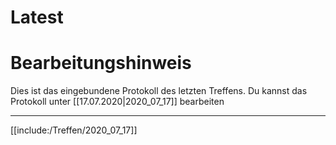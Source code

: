 
# Latest

# Bearbeitungshinweis
Dies ist das eingebundene Protokoll des letzten Treffens.
Du kannst das Protokoll unter [[17.07.2020|2020_07_17]] bearbeiten

---

[[include:/Treffen/2020_07_17]]
    